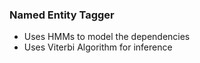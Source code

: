 ### Named Entity Tagger
- Uses HMMs to model the dependencies
- Uses Viterbi Algorithm for inference
